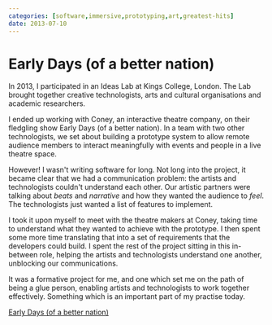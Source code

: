 ```yaml
---
categories: [software,immersive,prototyping,art,greatest-hits] 
date: 2013-07-10
---
```


# Early Days (of a better nation)

In 2013, I participated in an Ideas Lab at Kings College, London. The Lab brought together creative technologists, arts and cultural organisations and academic researchers.

I ended up working with Coney, an interactive theatre company, on their fledgling show Early Days (of a better nation). In a team with two other technologists, we set about building a prototype system to allow remote audience members to interact meaningfully with events and people in a live theatre space.

However! I wasn't writing software for long. Not long into the project, it became clear that we had a communication problem: the artists and technologists couldn't understand each other. Our artistic partners were talking about _beats_ and _narrative_ and how they wanted the audience to _feel_. The technologists just wanted a list of features to implement. 

I took it upon myself to meet with the theatre makers at Coney, taking time to understand what they wanted to achieve with the prototype. I then spent some more time translating that into a set of requirements that the developers could build. I spent the rest of the project sitting in this in-between role, helping the artists and technologists understand one another, unblocking our communications.

It was a formative project for me, and one which set me on the path of being a glue person, enabling artists and technologists to work together effectively. Something which is an important part of my practise today.

[Early Days (of a better nation)](https://coneyhq.org/2014/09/12/early-days-of-a-better-nation-2/)